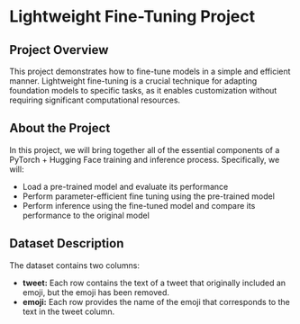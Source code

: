# Lightweight Fine-Tuning Project 

## Project Overview
This project demonstrates how to fine-tune models in a simple and efficient manner. Lightweight fine-tuning is a crucial technique for adapting foundation models to specific tasks, as it enables customization without requiring significant computational resources.

## About the Project 
In this project, we will bring together all of the essential components of a PyTorch + Hugging Face training and inference process. Specifically, we will:

* Load a pre-trained model and evaluate its performance
* Perform parameter-efficient fine tuning using the pre-trained model
* Perform inference using the fine-tuned model and compare its performance to the original model

## Dataset Description
The dataset contains two columns:

* **tweet:** Each row contains the text of a tweet that originally included an emoji, but the emoji has been removed.
* **emoji:** Each row provides the name of the emoji that corresponds to the text in the tweet column.
